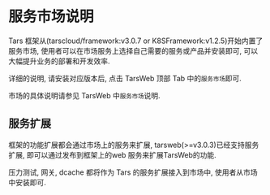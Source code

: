 # 服务市场说明

Tars 框架从(tarscloud/framework:v3.0.7 or K8SFramework:v1.2.5)开始内置了服务市场, 使用者可以在市场服务上选择自己需要的服务或产品并安装即可, 可以大幅提升业务的部署和开发效率.

详细的说明, 请安装对应版本后, 点击 TarsWeb 顶部 Tab 中的`服务市场`即可.

市场的具体说明请参见 TarsWeb 中`服务市场`说明.

## 服务扩展

框架的功能扩展都会通过市场上的服务来扩展, tarsweb(>=v3.0.3)已经支持服务扩展, 即可以通过发布到框架上的web 服务来扩展TarsWeb的功能.

压力测试, 网关, dcache 都将作为 Tars 的服务扩展接入到市场中, 使用者从市场中安装即可.
